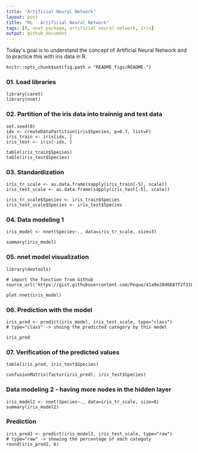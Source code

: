 ```yaml
---
title: "Artificial Neural Network"
layout: post
title: "ML - Artificial Neural Network"
tags: [R, nnet package, artificial neural network, iris]
output: github_document
---
```

Today's goal is to understand the concept of Artificial Neural Network and to practice this with iris data in R. 

```{r setup, include=FALSE}
knitr::opts_chunk$set(fig.path = "README_figs/README-")
```

### 01. Load libraries
```{r}
library(caret)
library(nnet)
```


### 02. Partition of the iris data into trainnig and test data
```{r}
set.seed(0)
idx <- createDataPartition(iris$Species, p=0.7, list=F)
iris_train <- iris[idx, ]
iris_test <- iris[-idx, ]
```

```{r}
table(iris_train$Species)
table(iris_test$Species)
```


### 03. Standardization 
```{r}
iris_tr_scale <- as.data.frame(sapply(iris_train[-5], scale))
iris_test_scale <- as.data.frame(sapply(iris_test[-5], scale))
```

```{r}
iris_tr_scale$Species <- iris_train$Species
iris_test_scale$Species <- iris_test$Species
```


### 04. Data modeling 1
```{r}
iris_model <- nnet(Species~., data=iris_tr_scale, size=3)
```

```{r}
summary(iris_model)
```


### 05. nnet model visualization
```{r}
library(devtools)

# import the function from Github
source_url('https://gist.githubusercontent.com/Peque/41a9e20d6687f2f3108d/raw/85e14f3a292e126f1454864427e3a189c2fe33f3/nnet_plot_update.r')

plot.nnet(iris_model)
```


### 06. Prediction with the model
```{r}
iris_pred <- predict(iris_model, iris_test_scale, type="class") 
# type="class" -> shoing the predicted category by this model

iris_pred
```


### 07. Verification of the predicted values
```{r}
table(iris_pred, iris_test$Species)
```

```{r}
confusionMatrix(factor(iris_pred), iris_test$Species)
```

### Data modeling 2 - having more nodes in the hidden layer 
```{r}
iris_model2 <- nnet(Species~., data=iris_tr_scale, size=8)
summary(iris_model2)
```


### Prediction 
```{r}
iris_pred2 <- predict(iris_model2, iris_test_scale, type="raw") 
# type="raw" -> showing the percentage of each categoty 
round(iris_pred2, 6)
```


